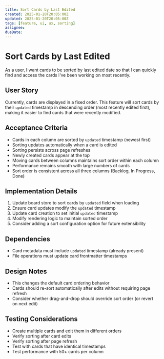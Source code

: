 ```yaml
---
title: Sort Cards by Last Edited
created: 2025-01-20T20:05:00Z
updated: 2025-01-20T20:05:00Z
tags: [feature, ui, ux, sorting]
assignee:
dueDate:
---
```


# Sort Cards by Last Edited

As a user, I want cards to be sorted by last edited date so that I can quickly find and access the cards I've been working on most recently.

## User Story

Currently, cards are displayed in a fixed order. This feature will sort cards by their `updated` timestamp in descending order (most recently edited first), making it easier to find cards that were recently modified.

## Acceptance Criteria

- Cards in each column are sorted by `updated` timestamp (newest first)
- Sorting updates automatically when a card is edited
- Sorting persists across page refreshes
- Newly created cards appear at the top
- Moving cards between columns maintains sort order within each column
- Performance remains smooth with large numbers of cards
- Sort order is consistent across all three columns (Backlog, In Progress, Done)

## Implementation Details

1. Update board store to sort cards by `updated` field when loading
2. Ensure card updates modify the `updated` timestamp
3. Update card creation to set initial `updated` timestamp
4. Modify rendering logic to maintain sorted order
5. Consider adding a sort configuration option for future extensibility

## Dependencies

- Card metadata must include `updated` timestamp (already present)
- File operations must update card frontmatter timestamps

## Design Notes

- This changes the default card ordering behavior
- Cards should re-sort automatically after edits without requiring page refresh
- Consider whether drag-and-drop should override sort order (or revert on next edit)

## Testing Considerations

- Create multiple cards and edit them in different orders
- Verify sorting after card edits
- Verify sorting after page refresh
- Test with cards that have identical timestamps
- Test performance with 50+ cards per column
